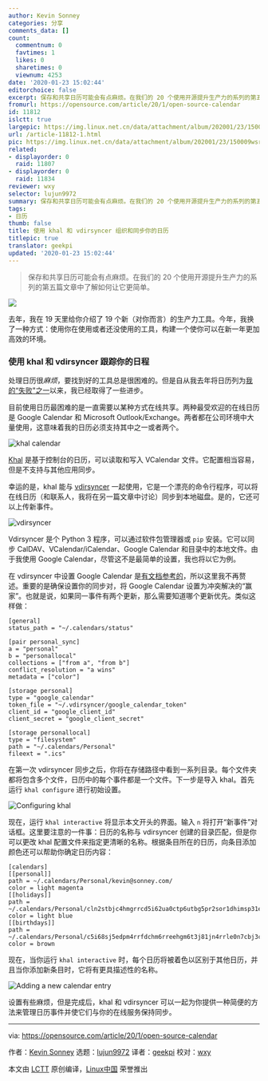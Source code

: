 ```yaml
---
author: Kevin Sonney
categories: 分享
comments_data: []
count:
  commentnum: 0
  favtimes: 1
  likes: 0
  sharetimes: 0
  viewnum: 4253
date: '2020-01-23 15:02:44'
editorchoice: false
excerpt: 保存和共享日历可能会有点麻烦。在我们的 20 个使用开源提升生产力的系列的第五篇文章中了解如何让它更简单。
fromurl: https://opensource.com/article/20/1/open-source-calendar
id: 11812
islctt: true
largepic: https://img.linux.net.cn/data/attachment/album/202001/23/150009wsr3d5ovg4g1vzws.jpg
url: /article-11812-1.html
pic: https://img.linux.net.cn/data/attachment/album/202001/23/150009wsr3d5ovg4g1vzws.jpg.thumb.jpg
related:
- displayorder: 0
  raid: 11807
- displayorder: 0
  raid: 11834
reviewer: wxy
selector: lujun9972
summary: 保存和共享日历可能会有点麻烦。在我们的 20 个使用开源提升生产力的系列的第五篇文章中了解如何让它更简单。
tags:
- 日历
thumb: false
title: 使用 khal 和 vdirsyncer 组织和同步你的日历
titlepic: true
translator: geekpi
updated: '2020-01-23 15:02:44'
---
```



> 
> 保存和共享日历可能会有点麻烦。在我们的 20 个使用开源提升生产力的系列的第五篇文章中了解如何让它更简单。
> 
> 
> 


![](/data/attachment/album/202001/23/150009wsr3d5ovg4g1vzws.jpg)


去年，我在 19 天里给你介绍了 19 个新（对你而言）的生产力工具。今年，我换了一种方式：使用你在使用或者还没使用的工具，构建一个使你可以在新一年更加高效的环境。


### 使用 khal 和 vdirsyncer 跟踪你的日程


处理日历很*麻烦*，要找到好的工具总是很困难的。但是自从我去年将日历列为[我的“失败"之一](https://opensource.com/article/19/1/productivity-tool-wish-list)以来，我已经取得了一些进步。


目前使用日历最困难的是一直需要以某种方式在线共享。两种最受欢迎的在线日历是 Google Calendar 和 Microsoft Outlook/Exchange。两者都在公司环境中大量使用，这意味着我的日历必须支持其中之一或者两个。


![khal calendar](/data/attachment/album/202001/23/150255b21edd6y5dwy2w2v.png "khal calendar")


[Khal](https://khal.readthedocs.io/en/v0.9.2/index.html) 是基于控制台的日历，可以读取和写入 VCalendar 文件。它配置相当容易，但是不支持与其他应用同步。


幸运的是，khal 能与 [vdirsyncer](https://github.com/pimutils/vdirsyncer) 一起使用，它是一个漂亮的命令行程序，可以将在线日历（和联系人，我将在另一篇文章中讨论）同步到本地磁盘。是的，它还可以上传新事件。


![vdirsyncer](/data/attachment/album/202001/23/150301q5nna1atn6v51n15.png "vdirsyncer")


Vdirsyncer 是个 Python 3 程序，可以通过软件包管理器或 `pip` 安装。它可以同步 CalDAV、VCalendar/iCalendar、Google Calendar 和目录中的本地文件。由于我使用 Google Calendar，尽管这不是最简单的设置，我也将以它为例。


在 vdirsyncer 中设置 Google Calendar 是[有文档参考的](https://vdirsyncer.pimutils.org/en/stable/config.html#google)，所以这里我不再赘述。重要的是确保设置你的同步对，将 Google Calendar 设置为冲突解决的“赢家”。也就是说，如果同一事件有两个更新，那么需要知道哪个更新优先。类似这样做：



```
[general]
status_path = "~/.calendars/status"

[pair personal_sync]
a = "personal"
b = "personallocal"
collections = ["from a", "from b"]
conflict_resolution = "a wins"
metadata = ["color"]

[storage personal]
type = "google_calendar"
token_file = "~/.vdirsyncer/google_calendar_token"
client_id = "google_client_id"
client_secret = "google_client_secret"

[storage personallocal]
type = "filesystem"
path = "~/.calendars/Personal"
fileext = ".ics"
```

在第一次 vdirsyncer 同步之后，你将在存储路径中看到一系列目录。每个文件夹都将包含多个文件，日历中的每个事件都是一个文件。下一步是导入 khal。首先运行 `khal configure` 进行初始设置。


![Configuring khal](/data/attachment/album/202001/23/150315rqkvktoof0pkkx1o.png "Configuring khal")


现在，运行 `khal interactive` 将显示本文开头的界面。输入 `n` 将打开“新事件”对话框。这里要注意的一件事：日历的名称与 vdirsyncer 创建的目录匹配，但是你可以更改 khal 配置文件来指定更清晰的名称。根据条目所在的日历，向条目添加颜色还可以帮助你确定日历内容：



```
[calendars]
[[personal]]
path = ~/.calendars/Personal/kevin@sonney.com/
color = light magenta
[[holidays]]
path = ~/.calendars/Personal/cln2stbjc4hmgrrcd5i62ua0ctp6utbg5pr2sor1dhimsp31e8n6errfctm6abj3dtmg@virtual/
color = light blue
[[birthdays]]
path = ~/.calendars/Personal/c5i68sj5edpm4rrfdchm6rreehgm6t3j81jn4rrle0n7cbj3c5m6arj4c5p2sprfdtjmop9ecdnmq@virtual/
color = brown
```

现在，当你运行 `khal interactive` 时，每个日历将被着色以区别于其他日历，并且当你添加新条目时，它将有更具描述性的名称。


![Adding a new calendar entry](/data/attachment/album/202001/23/150320aqpp67ccve5qb8fv.png)


设置有些麻烦，但是完成后，khal 和 vdirsyncer 可以一起为你提供一种简便的方法来管理日历事件并使它们与你的在线服务保持同步。




---


via: <https://opensource.com/article/20/1/open-source-calendar>


作者：[Kevin Sonney](https://opensource.com/users/ksonney) 选题：[lujun9972](https://github.com/lujun9972) 译者：[geekpi](https://github.com/geekpi) 校对：[wxy](https://github.com/wxy)


本文由 [LCTT](https://github.com/LCTT/TranslateProject) 原创编译，[Linux中国](https://linux.cn/) 荣誉推出